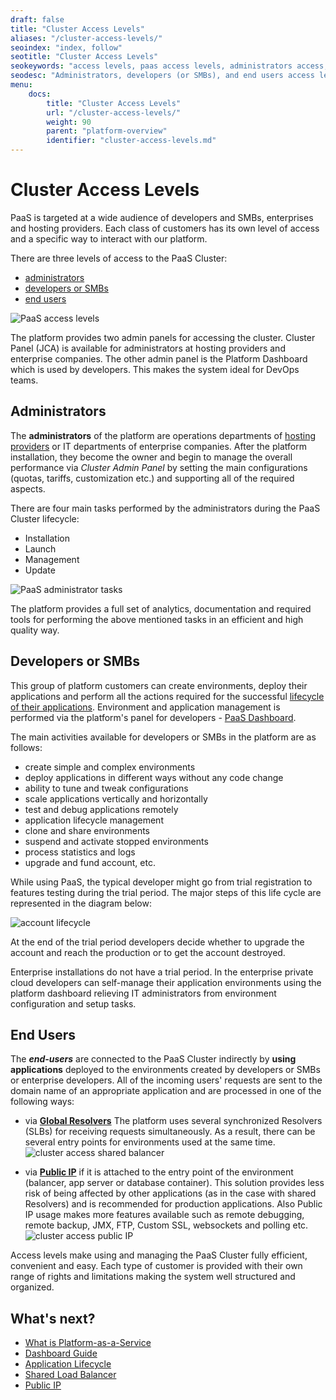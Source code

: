 ```yaml
---
draft: false
title: "Cluster Access Levels"
aliases: "/cluster-access-levels/"
seoindex: "index, follow"
seotitle: "Cluster Access Levels"
seokeywords: "access levels, paas access levels, administrators access, developers access, end users access"
seodesc: "Administrators, developers (or SMBs), and end users access levels and specifics to interact with the PaaS."
menu:
    docs:
        title: "Cluster Access Levels"
        url: "/cluster-access-levels/"
        weight: 90
        parent: "platform-overview"
        identifier: "cluster-access-levels.md"
---
```


# Cluster Access Levels

PaaS is targeted at a wide audience of developers and SMBs, enterprises and hosting providers. Each class of customers has its own level of access and a specific way to interact with our platform.

There are three levels of access to the PaaS Cluster:

* [administrators](#administrators)
* [developers or SMBs](#developers-or-smbs)
* [end users](#end-users)

![PaaS access levels](01-paas-access-levels.png)

The platform provides two admin panels for accessing the cluster. Cluster Panel (JCA) is available for administrators at hosting providers and enterprise companies. The other admin panel is the Platform Dashboard which is used by developers. This makes the system ideal for DevOps teams.


## Administrators

The **administrators** of the platform are operations departments of [hosting providers](/paas-hosting-providers/) or IT departments of enterprise companies. After the platform installation, they become the owner and begin to manage the overall performance via *Cluster Admin Panel* by setting the main configurations (quotas, tariffs, customization etc.) and supporting all of the required aspects.

There are four main tasks performed by the administrators during the PaaS Cluster lifecycle:

* Installation
* Launch
* Management
* Update

![PaaS administrator tasks](02-paas-administrator-tasks.png)

The platform provides a full set of analytics, documentation and required tools for performing the above mentioned tasks in an efficient and high quality way.


## Developers or SMBs

This group of platform customers can create environments, deploy their applications and perform all the actions required for the successful [lifecycle of their applications](/how-to-manage-application-lifecycle/). Environment and application management is performed via the platform's panel for developers - [PaaS Dashboard](/dashboard-guide/).

The main activities available for developers or SMBs in the platform are as follows:

* create simple and complex environments
* deploy applications in different ways without any code change
* ability to tune and tweak configurations
* scale applications vertically and horizontally
* test and debug applications remotely
* application lifecycle management
* clone and share environments
* suspend and activate stopped environments
* process statistics and logs
* upgrade and fund account, etc.

While using PaaS, the typical developer might go from trial registration to features testing during the trial period. The major steps of this life cycle are represented in the diagram below:

![account lifecycle](03-account-lifecycle.png)

At the end of the trial period developers decide whether to upgrade the account and reach the production or to get the account destroyed.

Enterprise installations do not have a trial period. In the enterprise private cloud developers can self-manage their application environments using the platform dashboard relieving IT administrators from environment configuration and setup tasks.


## End Users

The ***end-users*** are connected to the PaaS Cluster indirectly by **using applications** deployed to the environments created by developers or SMBs or enterprise developers. All of the incoming users' requests are sent to the domain name of an appropriate application and are processed in one of the following ways:

* via **[Global Resolvers](/shared-load-balancer/)**
The platform uses several synchronized Resolvers (SLBs) for receiving requests simultaneously. As a result, there can be several entry points for environments used at the same time.
![cluster access shared balancer](04-cluster-access-shared-balancer.png)

* via **[Public IP](/public-ip/)** if it is attached to the entry point of the environment (balancer, app server or database container). This solution provides less risk of being affected by other applications (as in the case with shared Resolvers) and is recommended for production applications. Also Public IP usage makes more features available such as remote debugging, remote backup, JMX, FTP, Custom SSL, websockets and polling etc.
![cluster access public IP](05-cluster-access-public-ip.png)

Access levels make using and managing the PaaS Cluster fully efficient, convenient and easy. Each type of customer is provided with their own range of rights and limitations making the system well structured and organized.


## What's next?

* [What is Platform-as-a-Service](/what-is-paas-and-caas/)
* [Dashboard Guide](/dashboard-guide/)
* [Application Lifecycle](/how-to-manage-application-lifecycle/)
* [Shared Load Balancer](/shared-load-balancer/)
* [Public IP](/public-ip/)